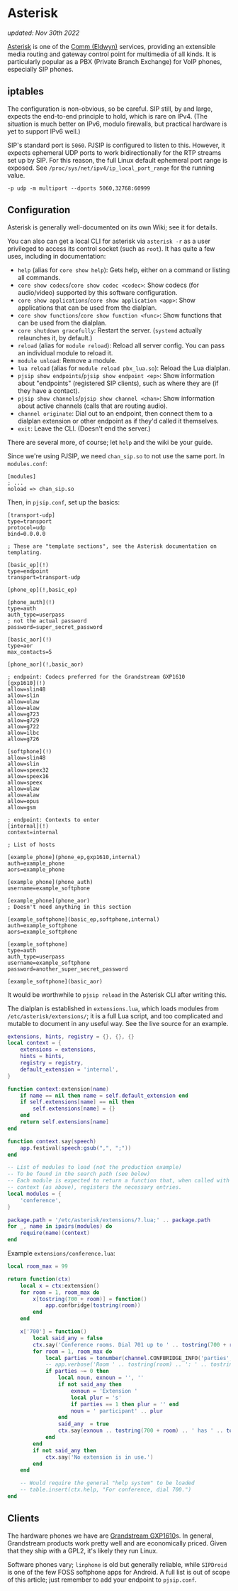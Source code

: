 # Asterisk

_updated: Nov 30th 2022_

[Asterisk](https://www.asterisk.org/) is one of the [Comm (Eldwyn)](../infrastructure/servers/eldwyn.md)
services, providing an extensible media routing and gateway control point for
multimedia of all kinds. It is particularly popular as a PBX (Private Branch
Exchange) for VoIP phones, especially SIP phones.

## iptables

The configuration is non-obvious, so be careful. SIP still, by and large,
expects the end-to-end principle to hold, which is rare on IPv4. (The situation
is much better on IPv6, modulo firewalls, but practical hardware is yet to
support IPv6 well.)

SIP's standard port is `5060`. PJSIP is configured to listen to this. However,
it expects ephemeral UDP ports to work bidirectionally for the RTP streams set
up by SIP. For this reason, the full Linux default ephemeral port range is
exposed. See `/proc/sys/net/ipv4/ip_local_port_range` for the running value.

```
-p udp -m multiport --dports 5060,32768:60999
```

## Configuration

Asterisk is generally well-documented on its own Wiki; see it for details.

You can also can get a local CLI for asterisk via `asterisk -r` as a user
privileged to access its control socket (such as `root`). It has quite a few
uses, including in documentation:

- `help` (alias for `core show help`): Gets help, either on a command or
  listing all commands.
- `core show codecs`/`core show codec <codec>`: Show codecs (for audio/video)
  supported by this software configuration.
- `core show applications`/`core show application <app>`: Show applications
  that can be used from the dialplan.
- `core show functions`/`core show function <func>`: Show functions that can be
  used from the dialplan.
- `core shutdown gracefully`: Restart the server. (`systemd` actually
  relaunches it, by default.)
- `reload` (alias for `module reload`): Reload all server config. You can pass
  an individual module to reload it.
- `module unload`: Remove a module.
- `lua reload` (alias for `module reload pbx_lua.so`): Reload the Lua dialplan.
- `pjsip show endpoints`/`pjsip show endpoint <ep>`: Show information about
  "endpoints" (registered SIP clients), such as where they are (if they have a
  contact).
- `pjsip show channels`/`pjsip show channel <chan>`: Show information about
  active channels (calls that are routing audio).
- `channel originate`: Dial out to an endpoint, then connect them to a dialplan
  extension or other endpoint as if they'd called it themselves.
- `exit`: Leave the CLI. (Doesn't end the server.)

There are several more, of course; let `help` and the wiki be your guide.

Since we're using PJSIP, we need `chan_sip.so` to not use the same port. In
`modules.conf`:

```
[modules]
; ...
noload => chan_sip.so
```

Then, in `pjsip.conf`, set up the basics:

```
[transport-udp]
type=transport
protocol=udp
bind=0.0.0.0

; These are "template sections", see the Asterisk documentation on templating.

[basic_ep](!)
type=endpoint
transport=transport-udp

[phone_ep](!,basic_ep)

[phone_auth](!)
type=auth
auth_type=userpass
; not the actual password
password=super_secret_password

[basic_aor](!)
type=aor
max_contacts=5

[phone_aor](!,basic_aor)

; endpoint: Codecs preferred for the Grandstream GXP1610
[gxp1610](!)
allow=slin48
allow=slin
allow=ulaw
allow=alaw
allow=g723
allow=g729
allow=g722
allow=ilbc
allow=g726

[softphone](!)
allow=slin48
allow=slin
allow=speex32
allow=speex16
allow=speex
allow=ulaw
allow=alaw
allow=opus
allow=gsm

; endpoint: Contexts to enter
[internal](!)
context=internal

; List of hosts

[example_phone](phone_ep,gxp1610,internal)
auth=example_phone
aors=example_phone

[example_phone](phone_auth)
username=example_softphone

[example_phone](phone_aor)
; Doesn't need anything in this section

[example_softphone](basic_ep,softphone,internal)
auth=example_softphone
aors=example_softphone

[example_softphone]
type=auth
auth_type=userpass
username=example_softphone
password=another_super_secret_password

[example_softphone](basic_aor)
```

It would be worthwhile to `pjsip reload` in the Asterisk CLI after writing
this.

The dialplan is established in `extensions.lua`, which loads modules from
`/etc/asterisk/extensions/`; it is a full Lua script, and too complicated and
mutable to document in any useful way. See the live source for an example.

```lua
extensions, hints, registry = {}, {}, {}
local context = {
	extensions = extensions,
	hints = hints,
	registry = registry,
	default_extension = 'internal',
}

function context:extension(name)
	if name == nil then name = self.default_extension end
	if self.extensions[name] == nil then
		self.extensions[name] = {}
	end
	return self.extensions[name]
end

function context.say(speech)
	app.festival(speech:gsub(",", ";"))
end

-- List of modules to load (not the production example)
-- To be found in the search path (see below)
-- Each module is expected to return a function that, when called with a
-- context (as above), registers the necessary entries.
local modules = {
	'conference',
}

package.path = '/etc/asterisk/extensions/?.lua;' .. package.path
for _, name in ipairs(modules) do
	require(name)(context)
end
```

Example `extensions/conference.lua`:

```lua
local room_max = 99

return function(ctx)
	local x = ctx:extension()
	for room = 1, room_max do
		x[tostring(700 + room)] = function()
			app.confbridge(tostring(room))
		end
	end

	x['700'] = function()
		local said_any = false
		ctx.say('Conference rooms. Dial 701 up to ' .. tostring(700 + room_max) .. ' to join a room.')
		for room = 1, room_max do
			local parties = tonumber(channel.CONFBRIDGE_INFO('parties', tostring(room)):get())
			-- app.verbose('Room ' .. tostring(room) .. ': ' .. tostring(parties))
			if parties ~= 0 then
				local noun, exnoun = '', ''
				if not said_any then
					exnoun = 'Extension '
					local plur = 's'
					if parties == 1 then plur = '' end
					noun = ' participant' .. plur
				end
				said_any  = true
				ctx.say(exnoun .. tostring(700 + room) .. ' has ' .. tostring(parties) .. noun .. '.')
			end
		end
		if not said_any then
			ctx.say('No extension is in use.')
		end
	end

	-- Would require the general "help system" to be loaded
	-- table.insert(ctx.help, "For conference, dial 700.")
end
```

## Clients

The hardware phones we have are [Grandstream GXP1610](https://www.grandstream.com/products/ip-voice-telephony-gxp-series-ip-phones/gxp-series-basic-ip-phones/product/gxp1610/gxp1615)s.
In general, Grandstream products work pretty well and are economically priced.
Given that they ship with a GPL2, it's likely they run Linux.

Software phones vary; `linphone` is old but generally reliable, while
`SIPDroid` is one of the few FOSS softphone apps for Android. A full list is
out of scope of this article; just remember to add your endpoint to
`pjsip.conf`.
